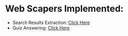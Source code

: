 # Web Scapers Implemented:
- Search Results Extraction: [Click Here](https://github.com/gshashank84/Web_Scraping/tree/master/Search_Results_Extraction)
- Quiz Answering: [Click Here](https://github.com/gshashank84/Web_Scraping/tree/master/Quiz_Answering_App)
